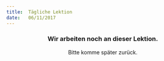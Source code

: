```yaml
---
title:  Tägliche Lektion
date:   06/11/2017
---
```


### <center>Wir arbeiten noch an dieser Lektion.</center>
<center>Bitte komme später zurück.</center>